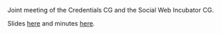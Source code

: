 Joint meeting of the Credentials CG and the Social Web Incubator CG.

Slides [here](./Decentralized%20Social%20Media%20+%20SSI.pdf) and minutes [here](https://w3c-ccg.github.io/meetings/2024-02-13/).